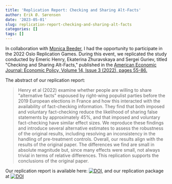 ```yaml
---
title: 'Replication Report: Checking and Sharing Alt-Facts'
author: Erik Ø. Sørensen
date: '2023-05-01'
slug: replication-report-checking-and-sharing-alt-facts
categories: []
tags: []
---
```


In collaboration with [Monica Beeder](https://www.nhh.no/en/employees/faculty/monica-beeder/), I had the opportunity to participate in the 2022 Oslo Replication Games. During this event, we replicated the study conducted by Emeric Henry, Ekaterina Zhuravskaya and Sergei Guriev, 
titled "Checking and Sharing Alt-Facts," published in the [American Economic Journal: Economic Policy, Volume 14, Issue 3 (2022), pages 55-86.](https://www.aeaweb.org/articles?id=10.1257/pol.20210037)

The abstract of our replication report:

> Henry et al (2022) examine whether people are willing to share "alternative facts" espoused by right-wing populist parties before the 2019 European elections in France and how this interacted with the availability of fact-checking information. They find that both imposed and voluntary fact-checking reduce the likelihood of sharing false statements by approximately 45%, and that imposed and voluntary fact-checking have similar effect sizes. We reproduce these findings and introduce several alternative estimates to assess the robustness of the original results, including resolving an inconsistency in the handling of pre-treatment controls. Overall, our results align with the results of the original paper. The differences we find are small in absolute magnitude but, since many effects were small, not always trivial in terms of relative differences. This replication supports the conclusions of the original paper.

Our replication report is available here:  [![DOI](https://zenodo.org/badge/DOI/10.5281/zenodo.7858894.svg)](https://doi.org/10.5281/zenodo.7858894), and our replication package at  [![DOI](https://zenodo.org/badge/DOI/10.5281/zenodo.7858829.svg)](https://doi.org/10.5281/zenodo.7858829)

